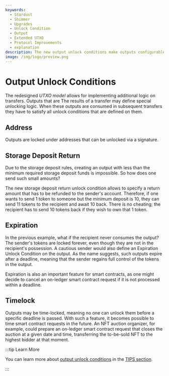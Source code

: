 ```yaml
---
keywords:
  - Stardust
  - Shimmer
  - Upgrades
  - Unlock Condition
  - Output
  - Extended UTXO
  - Protocol Improvements
  - explanation
description: The new output unlock conditions make outputs configurable for conditional transfers.
image: /img/logo/preview.png
---
```


# Output Unlock Conditions

The redesigned _UTXO model_ allows for implementing additional logic on transfers. Outputs that are The results of a transfer may define special unlocking logic. When these outputs are consumed in subsequent transfers
they have to satisfy all unlock conditions that are defined on them.

## Address

Outputs are locked under addresses that can be unlocked via a signature.

## Storage Deposit Return

Due to the storage deposit rules, creating an output with less than the minimum required storage
deposit funds is impossible. So how does one send such small amounts?

The new storage deposit return unlock condition allows to specify a return amount that has to be refunded to the
sender's account. Therefore, if one wants to send 1 token to someone but the minimum deposit is 10, they can send 11 tokens
to the recipient and await 10 back. There is no cheating; the recipient has to send 10 tokens back if they wish to own
that 1 token.

## Expiration

In the previous example, what if the recipient never consumes the output? The sender's tokens are locked forever, even
though they are not in the recipient's possession. A cautious sender would also define an Expiration Unlock Condition
on the output. As the name suggests, such outputs expire after a deadline, meaning that the sender regains
full control of the tokens in the output.

Expiration is also an important feature for smart contracts, as one might decide to cancel an on-ledger smart contract
request if it is not processed within a deadline.

## Timelock

Outputs may be time-locked, meaning no one can unlock them before a specific deadline is passed. With such a feature, it
becomes possible to time smart contract requests in the future. An NFT auction organizer, for example, could prepare an
on-ledger smart contract request that closes the auction at a given date and time, transferring the to-be-sold NFT to
the highest bidder at that moment.

:::tip Learn More

You can learn more about [output unlock conditions](/tips/tips/TIP-0018) in the
[TIPS section](../tips.md).

:::
